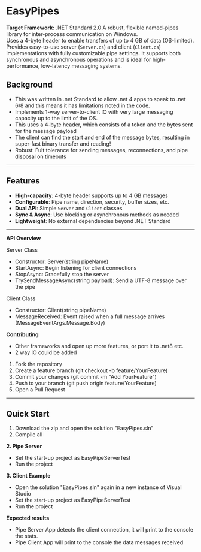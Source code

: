 # EasyPipes
**Target Framework:** .NET Standard 2.0
A robust, flexible named-pipes library for inter-process communication on Windows.  
Uses a 4-byte header to enable transfers of up to 4 GB of data (OS-limited). Provides easy-to-use server (`Server.cs`) and client (`Client.cs`) implementations with fully customizable pipe settings. It supports both synchronous and asynchronous operations and is ideal for high-performance, low-latency messaging systems.

## Background
- This was written in .net Standard to allow .net 4 apps to speak to .net 6/8 and this means it has limitations noted in the code.
- Implements 1-way server-to-client IO with very large messaging capacity up to the limit of the OS.
- This uses a 4-byte header, which consists of a token and the bytes sent for the message payload
- The client can find the start and end of the message bytes, resulting in super-fast binary transfer and reading!
- Robust: Fult tolerance for sending messages, reconnections, and pipe disposal on timeouts

---
## Features
- **High-capacity**: 4-byte header supports up to 4 GB messages  
- **Configurable**: Pipe name, direction, security, buffer sizes, etc.  
- **Dual API**: Simple `Server` and `Client` classes  
- **Sync & Async**: Use blocking or asynchronous methods as needed  
- **Lightweight**: No external dependencies beyond .NET Standard  

---
**API Overview**

Server Class
- Constructor: Server(string pipeName)
- StartAsync: Begin listening for client connections
- StopAsync: Gracefully stop the server
- TrySendMessageAsync(string payload): Send a UTF-8 message over the pipe

Client Class
- Constructor: Client(string pipeName)
- MessageReceived: Event raised when a full message arrives (MessageEventArgs.Message.Body)

**Contributing**
- Other frameworks and open up more features, or port it to .net8 etc.
-  2 way IO could be added
1. Fork the repository
2. Create a feature branch (git checkout -b feature/YourFeature)
3. Commit your changes (git commit -m "Add YourFeature")
4. Push to your branch (git push origin feature/YourFeature)
5. Open a Pull Request
---

## Quick Start
1. Download the zip and open the solution "EasyPipes.sln"
2. Compile all

**2. Pipe Server**
- Set the start-up project as EasyPipeServerTest
- Run the project

**3. Client Example**
- Open the solution "EasyPipes.sln" again in a new instance of Visual Studio
- Set the start-up project as EasyPipeServerTest
- Run the project

**Expected results**
  - Pipe Server App detects the client connection, it will print to the console the stats.
  - Pipe Client App will print to the console the data messages received

